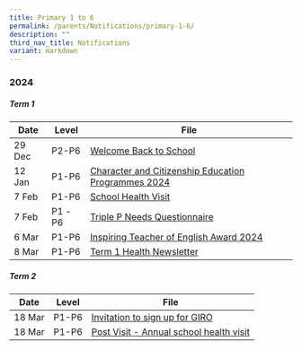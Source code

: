 ```yaml
---
title: Primary 1 to 6
permalink: /parents/Notifications/primary-1-6/
description: ""
third_nav_title: Notifications
variant: markdown
---
```

### **2024**

##### Term 1

| Date| Level|File | 
| -------- | -------- | -------- | 
|29 Dec|P2-P6|[Welcome Back to School](/files/Notification%202024/P1%20to%206/Welcome_Back_to_School___COE_2024.pdf)|
|12 Jan|P1-P6|[Character and Citizenship Education Programmes 2024](/files/Notification%202024/P1%20to%206/Welcome_Back_to_School___COE_2024.pdf)|
|7 Feb |P1-P6|[School Health Visit](/files/Notification%202024/P1%20to%206/Annex_A_School_Health_Visit.pdf)|
|7 Feb| P1 -P6|[Triple P Needs Questionnaire](/files/Notification%202024/P1%20to%206/Annex_B_Triple_P_Needs_Questionnaire_2024__Pri_.pdf)|
|6 Mar|P1-P6|[Inspiring Teacher of English Award 2024](/files/Notification%202024/P1%20to%206/Inspiring_Teacher_of_English_Award_2024.pdf)|
|8 Mar| P1-P6|[Term 1 Health Newsletter](/files/Notification%202024/P1%20to%206/2024_Term_1_Health_Newsletter_compressed.pdf)|

##### Term 2
| Date| Level|File | 
| -------- | -------- |-------- |
|18 Mar| P1-P6|[Invitation to sign up for GIRO](/files/Notification%202024/P1%20to%206/Invitation_to_Sign_Up_for_GIRO.pdf)|
|18 Mar| P1-P6|[Post Visit - Annual school health visit](/files/Notification%202024/P1%20to%206/Post_Visit_PG_Message_for_P1_P6_Parents___Raffles_Girls__Pri.pdf)|